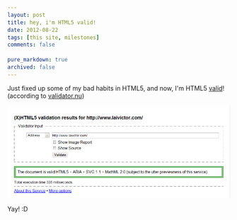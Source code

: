 ```yaml
---
layout: post
title: hey, i'm HTML5 valid!
date: 2012-08-22
tags: [this site, milestones]
comments: false

pure_markdown: true
archived: false
---
```



Just fixed up some of my bad habits in HTML5, and now, I'm HTML5 [valid](http://html5.validator.nu/?doc=http%3A%2F%2Fwww.laivictor.com%2F)! (according to [validator.nu](http://html5.validator.nu/))

<div class="center">
	<img class="scale-with-grid" alt="HTML5 valid" src="/images/html5valid.png">
</div>

Yay! :D
